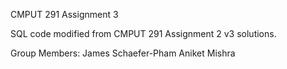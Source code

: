 CMPUT 291 Assignment 3

SQL code modified from CMPUT 291 Assignment 2 v3 solutions.

Group Members:
James Schaefer-Pham
Aniket Mishra